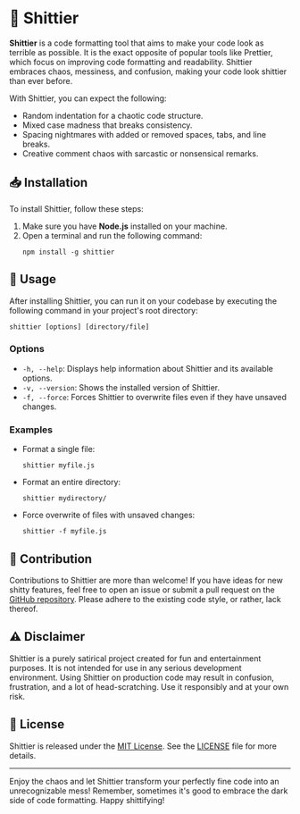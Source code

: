 # 💩 Shittier

**Shittier** is a code formatting tool that aims to make your code look as terrible as possible. It is the exact opposite of popular tools like Prettier, which focus on improving code formatting and readability. Shittier embraces chaos, messiness, and confusion, making your code look shittier than ever before.

With Shittier, you can expect the following:

- Random indentation for a chaotic code structure.
- Mixed case madness that breaks consistency.
- Spacing nightmares with added or removed spaces, tabs, and line breaks.
- Creative comment chaos with sarcastic or nonsensical remarks.


## 📥️ Installation

To install Shittier, follow these steps:

1. Make sure you have **Node.js** installed on your machine.
2. Open a terminal and run the following command:
   ```
   npm install -g shittier
   ```

## 🚀 Usage

After installing Shittier, you can run it on your codebase by executing the following command in your project's root directory:

```
shittier [options] [directory/file]
```

### Options

- `-h, --help`: Displays help information about Shittier and its available options.
- `-v, --version`: Shows the installed version of Shittier.
- `-f, --force`: Forces Shittier to overwrite files even if they have unsaved changes.

### Examples

- Format a single file:
  ```
  shittier myfile.js
  ```

- Format an entire directory:
  ```
  shittier mydirectory/
  ```

- Force overwrite of files with unsaved changes:
  ```
  shittier -f myfile.js
  ```

<!-- ## 🚿 Un-shittifying

If you've had enough of the chaos and want to reset your code back to its original state, Shittier provides a handy un-shittifying feature. This feature will undo the shittifying changes made by Shittier and restore your code to its initial format.

To un-shittify your code, Run the un-shittifying command: Open a terminal in your project's root directory and execute the following command:

   ```
   shittier unshittify [options] [directory/file]
   ```

   The `unshittify` command will reverse the shittifying changes made by Shittier and restore your code to its original format. -->

## 🤝 Contribution

Contributions to Shittier are more than welcome! If you have ideas for new shitty features, feel free to open an issue or submit a pull request on the [GitHub repository](https://github.com/rohitdhas/shittier). Please adhere to the existing code style, or rather, lack thereof.

## ⚠️ Disclaimer

Shittier is a purely satirical project created for fun and entertainment purposes. It is not intended for use in any serious development environment. Using Shittier on production code may result in confusion, frustration, and a lot of head-scratching. Use it responsibly and at your own risk.

## 📜 License

Shittier is released under the [MIT License](https://opensource.org/licenses/MIT). See the [LICENSE](LICENSE) file for more details.

---

Enjoy the chaos and let Shittier transform your perfectly fine code into an unrecognizable mess! Remember, sometimes it's good to embrace the dark side of code formatting. Happy shittifying!
